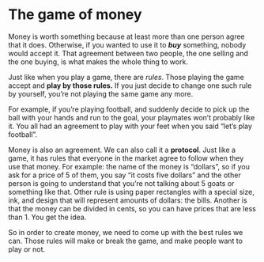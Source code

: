 # The game of money

Money is worth something because at least more than one person agree that it does. Otherwise, if you wanted to use it to _**buy**_ something, nobody would accept it. That agreement between two people, the one selling and the one buying, is what makes the whole thing to work.

Just like when you play a game, there are _rules_. Those playing the game accept and ********************play by those rules.******************** If you just decide to change one such rule by yourself, you’re not playing the same game any more.

For example, if you’re playing football, and suddenly decide to pick up the ball with your hands and run to the goal, your playmates won’t probably like it. You all had an agreement to play with your feet when you said “let’s play football”.

Money is also an agreement. We can also call it a **protocol**. Just like a game, it has rules that everyone in the market agree to follow when they use that money. For example: the name of the money is “dollars”, so if you ask for a price of 5 of them, you say “it costs five dollars” and the other person is going to understand that you’re not talking about 5 goats or something like that. Other rule is using paper rectangles with a special size, ink, and design that will represent amounts of dollars: the bills. Another is that the money can be divided in cents, so you can have prices that are less than 1. You get the idea.

So in order to create money, we need to come up with the best rules we can. Those rules will make or break the game, and make people want to play or not.